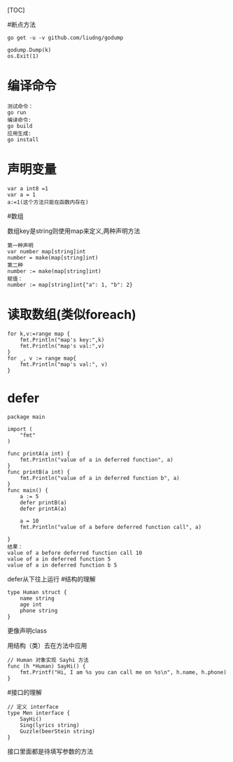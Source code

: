 [TOC]

#断点方法

```
go get -u -v github.com/liudng/godump
```

```
godump.Dump(k)
os.Exit(1)
```

# 编译命令

```
测试命令：
go run 
编译命令:
go build
应用生成:
go install
```

# 声明变量

```
var a int8 =1
var a = 1
a:=1(这个方法只能在函数内存在)
```

#数组

数组key是string则使用map来定义,两种声明方法

```
第一种声明
var number map[string]int
number = make(map[string]int)
第二种
number := make(map[string]int)
赋值：
number := map[string]int{"a": 1, "b": 2}
```

# 读取数组(类似foreach)

```
for k,v:=range map {
    fmt.Println("map's key:",k)
    fmt.Println("map's val:",v)
}
for _, v := range map{
    fmt.Println("map's val:", v)
}
```

# defer

```
package main

import (
	"fmt"
)

func printA(a int) {
	fmt.Println("value of a in deferred function", a)
}
func printB(a int) {
	fmt.Println("value of a in deferred function b", a)
}
func main() {
	a := 5
	defer printB(a)
	defer printA(a)

	a = 10
	fmt.Println("value of a before deferred function call", a)

}
结果：
value of a before deferred function call 10
value of a in deferred function 5
value of a in deferred function b 5
```

defer从下往上运行
#结构的理解
```
type Human struct {
    name string
    age int
    phone string
}
```
更像声明class

用结构（类）去在方法中应用
```
// Human 对象实现 Sayhi 方法
func (h *Human) SayHi() {
    fmt.Printf("Hi, I am %s you can call me on %s\n", h.name, h.phone)
}
```
#接口的理解
```
// 定义 interface
type Men interface {
    SayHi()
    Sing(lyrics string)
    Guzzle(beerStein string)
}
```
接口里面都是待填写参数的方法